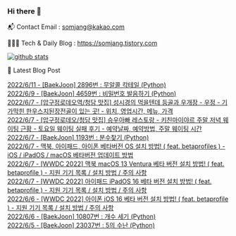 ### Hi there 👋

📬  Contact Email : somjang@kakao.com

👨🏻‍💻  Tech & Daily Blog : https://somjang.tistory.com

[![github stats](https://github-readme-stats.vercel.app/api?username=SOMJANG&show_icons=true&hide_border=False)](https://somjang.tistory.com)

🤩 Latest Blog Post

[2022/6/11 - [BaekJoon] 2896번 : 무알콜 칵테일 (Python)](https://somjang.tistory.com/entry/BaekJoon-2896%EB%B2%88-%EB%AC%B4%EC%95%8C%EC%BD%9C-%EC%B9%B5%ED%85%8C%EC%9D%BC-Python) <br>
[2022/6/9 - [BaekJoon] 4659번 : 비밀번호 발음하기 (Python)](https://somjang.tistory.com/entry/BaekJoon-4659%EB%B2%88-%EB%B9%84%EB%B0%80%EB%B2%88%ED%98%B8-%EB%B0%9C%EC%9D%8C%ED%95%98%EA%B8%B0-Python) <br>
[2022/6/7 - [압구정로데오역/청담 맛집] 성시경의 먹을텐데 등골과 우개장 - 우정 - 기가막힌 한우스지된장전골이 있는 곳! - 위치, 영업시간, 메뉴, 가격](https://somjang.tistory.com/entry/%EC%95%95%EA%B5%AC%EC%A0%95%EB%A1%9C%EB%8D%B0%EC%98%A4%EC%97%AD%EC%B2%AD%EB%8B%B4-%EB%A7%9B%EC%A7%91-%EC%84%B1%EC%8B%9C%EA%B2%BD%EC%9D%98-%EB%A8%B9%EC%9D%84%ED%85%90%EB%8D%B0-%EB%93%B1%EA%B3%A8%EA%B3%BC-%EC%9A%B0%EA%B0%9C%EC%9E%A5-%EC%9A%B0%EC%A0%95-%EA%B8%B0%EA%B0%80%EB%A7%89%ED%9E%8C-%ED%95%9C%EC%9A%B0%EC%8A%A4%EC%A7%80%EB%90%9C%EC%9E%A5%EC%A0%84%EA%B3%A8%EC%9D%B4-%EC%9E%88%EB%8A%94-%EA%B3%B3-%EC%9C%84%EC%B9%98-%EC%98%81%EC%97%85%EC%8B%9C%EA%B0%84-%EB%A9%94%EB%89%B4-%EA%B0%80%EA%B2%A9) <br>
[2022/6/7 - [압구정로데오/청담 맛집] 승우아빠 레스토랑 - 키친마이야르 주말 저녁 웨이팅 근황 - 토요일 웨이팅 실패 후기 - 예약날짜, 예약방법, 주말 웨이팅 시간](https://somjang.tistory.com/entry/%EC%95%95%EA%B5%AC%EC%A0%95%EB%A1%9C%EB%8D%B0%EC%98%A4%EC%B2%AD%EB%8B%B4-%EB%A7%9B%EC%A7%91-%EC%8A%B9%EC%9A%B0%EC%95%84%EB%B9%A0-%EB%A0%88%EC%8A%A4%ED%86%A0%EB%9E%91-%ED%82%A4%EC%B9%9C%EB%A7%88%EC%9D%B4%EC%95%BC%EB%A5%B4-%EC%A3%BC%EB%A7%90-%EC%A0%80%EB%85%81-%EC%9B%A8%EC%9D%B4%ED%8C%85-%EA%B7%BC%ED%99%A9-%ED%86%A0%EC%9A%94%EC%9D%BC-%EC%9B%A8%EC%9D%B4%ED%8C%85-%EC%8B%A4%ED%8C%A8-%ED%9B%84%EA%B8%B0-%EC%98%88%EC%95%BD%EB%82%A0%EC%A7%9C-%EC%98%88%EC%95%BD%EB%B0%A9%EB%B2%95-%EC%A3%BC%EB%A7%90-%EC%9B%A8%EC%9D%B4%ED%8C%85-%EC%8B%9C%EA%B0%84) <br>
[2022/6/7 - [BaekJoon] 1193번 : 분수찾기 (Python)](https://somjang.tistory.com/entry/BaekJoon-1193%EB%B2%88-%EB%B6%84%EC%88%98%EC%B0%BE%EA%B8%B0-Python) <br>
[2022/6/7 - 맥북, 아이패드, 아이폰 베타버전 OS 설치 방법! ( feat. betaprofiles ) - iOS / iPadOS / macOS 베타버전 업데이트 방법](https://somjang.tistory.com/entry/%EB%A7%A5%EB%B6%81-%EC%95%84%EC%9D%B4%ED%8C%A8%EB%93%9C-%EC%95%84%EC%9D%B4%ED%8F%B0-%EC%95%A0%ED%94%8C%EC%9B%8C%EC%B9%98-%EB%B2%A0%ED%83%80%EB%B2%84%EC%A0%84-OS-%EC%84%A4%EC%B9%98-%EB%B0%A9%EB%B2%95-feat-betaprofiles-iOS-WatchOS-iPadOS-macOS-%EB%B2%A0%ED%83%80%EB%B2%84%EC%A0%84-%EC%97%85%EB%8D%B0%EC%9D%B4%ED%8A%B8-%EB%B0%A9%EB%B2%95) <br>
[2022/6/7 - [WWDC 2022] 맥북 macOS 13 Ventura 베타 버전 설치 방법! ( feat. betaprofile ) - 지원 기기 목록 / 설치 방법 / 주의 사항](https://somjang.tistory.com/entry/WWDC-2022-%EB%A7%A5%EB%B6%81-macOS-13-Ventura-%EB%B2%A0%ED%83%80-%EB%B2%84%EC%A0%84-%EC%84%A4%EC%B9%98-%EB%B0%A9%EB%B2%95-feat-betaprofile-%EC%A7%80%EC%9B%90-%EA%B8%B0%EA%B8%B0-%EB%AA%A9%EB%A1%9D-%EC%84%A4%EC%B9%98-%EB%B0%A9%EB%B2%95-%EC%A3%BC%EC%9D%98-%EC%82%AC%ED%95%AD) <br>
[2022/6/7 - [WWDC 2022] 아이패드 iPadOS 16 베타 버전 설치 방법! ( feat. betaprofile ) - 지원 기기 목록 / 설치 방법 / 주의 사항](https://somjang.tistory.com/entry/WWDC-2022-%EC%95%84%EC%9D%B4%ED%8C%A8%EB%93%9C-iPadOS-16-%EB%B2%A0%ED%83%80-%EB%B2%84%EC%A0%84-%EC%84%A4%EC%B9%98-%EB%B0%A9%EB%B2%95-feat-betaprofile-%EC%A7%80%EC%9B%90-%EA%B8%B0%EA%B8%B0-%EB%AA%A9%EB%A1%9D-%EC%84%A4%EC%B9%98-%EB%B0%A9%EB%B2%95-%EC%A3%BC%EC%9D%98-%EC%82%AC%ED%95%AD) <br>
[2022/6/6 - [WWDC 2022] 아이폰 iOS 16 베타 버전 설치 방법! ( feat. betaprofile ) - 지원 기기 목록 / 설치 방법 / 주의 사항](https://somjang.tistory.com/entry/WWDC-2022-%EC%95%84%EC%9D%B4%ED%8F%B0-iOS-16-%EB%B2%A0%ED%83%80-%EB%B2%84%EC%A0%84-%EC%84%A4%EC%B9%98-%EB%B0%A9%EB%B2%95-feat-betaprofile-%EC%A7%80%EC%9B%90-%EA%B8%B0%EA%B8%B0-%EB%AA%A9%EB%A1%9D-%EC%84%A4%EC%B9%98-%EB%B0%A9%EB%B2%95-%EC%A3%BC%EC%9D%98-%EC%82%AC%ED%95%AD) <br>
[2022/6/6 - [BaekJoon] 10807번 : 개수 세기 (Python)](https://somjang.tistory.com/entry/BaekJoon-10807%EB%B2%88-%EA%B0%9C%EC%88%98-%EC%84%B8%EA%B8%B0-Python) <br>
[2022/6/5 - [BaekJoon] 23037번 : 5의 수난 (Python)](https://somjang.tistory.com/entry/BaekJoon-23037%EB%B2%88-5%EC%9D%98-%EC%88%98%EB%82%9C-Python) <br>
